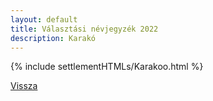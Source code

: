```yaml
---
layout: default
title: Választási névjegyzék 2022
description: Karakó
---
```


{% include settlementHTMLs/Karakoo.html %}

[Vissza](./)